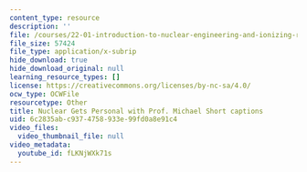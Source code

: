 ```yaml
---
content_type: resource
description: ''
file: /courses/22-01-introduction-to-nuclear-engineering-and-ionizing-radiation-fall-2016/fLKNjWXk71s_captions.webvtt
file_size: 57424
file_type: application/x-subrip
hide_download: true
hide_download_original: null
learning_resource_types: []
license: https://creativecommons.org/licenses/by-nc-sa/4.0/
ocw_type: OCWFile
resourcetype: Other
title: Nuclear Gets Personal with Prof. Michael Short captions
uid: 6c2835ab-c937-4758-933e-99fd0a8e91c4
video_files:
  video_thumbnail_file: null
video_metadata:
  youtube_id: fLKNjWXk71s
---
```

